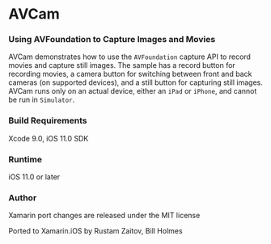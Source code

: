 AVCam
=====

### Using AVFoundation to Capture Images and Movies

AVCam demonstrates how to use the  `AVFoundation` capture API to record movies and capture still images. The sample has a record button for recording movies, a camera button for switching between front and back cameras (on supported devices), and a still button for capturing still images. AVCam runs only on an actual device, either an `iPad` or `iPhone`, and cannot be run in `Simulator`.

### Build Requirements
Xcode 9.0, iOS 11.0 SDK

### Runtime
iOS 11.0 or later

### Author
Xamarin port changes are released under the MIT license

Ported to Xamarin.iOS by Rustam Zaitov, Bill Holmes
